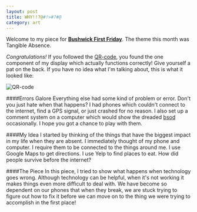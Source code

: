 ```yaml
---
layout: post
title: WHY!!?@#!>#?#@
category: art
---
```


Welcome to my piece for **[Bushwick First Friday](https://www.facebook.com/BushwickFirstFriday)**. The theme this month was Tangible Absence.

*Congratulations!* If you followed the [QR-code](http://en.wikipedia.org/wiki/Qr_code), you found the one component of my display which actually functions correctly! Give yourself a pat on the back. If you have no idea what I'm talking about, this is what it looked like:

![QR-code](http://i.imgur.com/ZC6oNC7.png)

####Errors Galore
Everything else had some kind of problem or error. Don't you just hate when that happens? I had phones which couldn't connect to the internet, find a GPS signal, or just crashed for no reason. I also set up a comment system on a computer which would show the dreaded [bsod](http://en.wikipedia.org/wiki/Bsod) occasionally. I hope you got a chance to play with them.

####My Idea
I started by thinking of the things that have the biggest impact in my life when they are absent. I immediately thought of my phone and computer. I require them to be connected to the things around me. I use Google Maps to get directions. I use Yelp to find places to eat. How did people survive before the internet?

####The Piece
In this piece, I tried to show what happens when technology goes wrong. Although technology can be helpful, when it's not working it makes things even more difficult to deal with. We have become so dependent on our phones that when they break, we are stuck trying to figure out how to fix it before we can move on to the thing we were trying to accomplish in the first place!